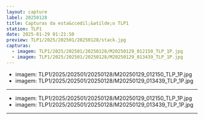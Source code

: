 ```yaml
---
layout: capture
label: 20250128
title: Capturas da esta&ccedil;&atilde;o TLP1
station: TLP1
date: 2025-01-29 01:21:50
preview: TLP1/2025/202501/20250128/stack.jpg
capturas:
  - imagem: TLP1/2025/202501/20250128/M20250129_012150_TLP_1P.jpg
  - imagem: TLP1/2025/202501/20250128/M20250129_013439_TLP_1P.jpg
---
```

  - imagem: TLP1/2025/202501/20250128/M20250129_012150_TLP_1P.jpg
  - imagem: TLP1/2025/202501/20250128/M20250129_013439_TLP_1P.jpg
---
  - imagem: TLP1/2025/202501/20250128/M20250129_012150_TLP_1P.jpg
  - imagem: TLP1/2025/202501/20250128/M20250129_013439_TLP_1P.jpg
---
